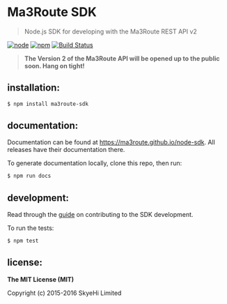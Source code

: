 # Ma3Route SDK

> Node.js SDK for developing with the Ma3Route REST API v2


[![node](https://img.shields.io/node/v/ma3route-sdk.svg?style=flat-square)](https://www.npmjs.com/package/ma3route-sdk) [![npm](https://img.shields.io/npm/v/ma3route-sdk.svg?style=flat-square)](https://www.npmjs.com/package/ma3route-sdk) [![Build Status](https://img.shields.io/travis/Ma3Route/node-sdk.svg?style=flat-square)](https://travis-ci.org/Ma3Route/node-sdk)

> **The Version 2 of the Ma3Route API will be opened up to the public
> soon. Hang on tight!**


## installation:

```bash
$ npm install ma3route-sdk
```


## documentation:

Documentation can be found at https://ma3route.github.io/node-sdk. All
releases have their documentation there.

To generate documentation locally, clone this repo, then run:

```bash
$ npm run docs
```


## development:

Read through the [guide](https://github.com/Ma3Route/node-sdk/CONTRIBUTING.md)
on contributing to the SDK development.

To run the tests:

```bash
$ npm test
```


## license:

__The MIT License (MIT)__

Copyright (c) 2015-2016 SkyeHi Limited
